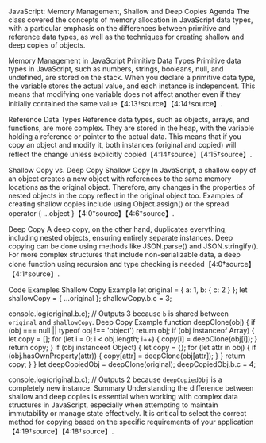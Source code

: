 JavaScript: Memory Management, Shallow and Deep Copies
Agenda
The class covered the concepts of memory allocation in JavaScript data types, with a particular emphasis on the differences between primitive and reference data types, as well as the techniques for creating shallow and deep copies of objects.

Memory Management in JavaScript
Primitive Data Types
Primitive data types in JavaScript, such as numbers, strings, booleans, null, and undefined, are stored on the stack. When you declare a primitive data type, the variable stores the actual value, and each instance is independent. This means that modifying one variable does not affect another even if they initially contained the same value【4:13†source】【4:14†source】.

Reference Data Types
Reference data types, such as objects, arrays, and functions, are more complex. They are stored in the heap, with the variable holding a reference or pointer to the actual data. This means that if you copy an object and modify it, both instances (original and copied) will reflect the change unless explicitly copied【4:14†source】【4:15†source】.

Shallow Copy vs. Deep Copy
Shallow Copy
In JavaScript, a shallow copy of an object creates a new object with references to the same memory locations as the original object. Therefore, any changes in the properties of nested objects in the copy reflect in the original object too. Examples of creating shallow copies include using Object.assign() or the spread operator { ...object }【4:0†source】【4:6†source】.

Deep Copy
A deep copy, on the other hand, duplicates everything, including nested objects, ensuring entirely separate instances. Deep copying can be done using methods like JSON.parse() and JSON.stringify(). For more complex structures that include non-serializable data, a deep clone function using recursion and type checking is needed【4:0†source】【4:1†source】.

Code Examples
Shallow Copy Example
let original = { a: 1, b: { c: 2 } };
let shallowCopy = { ...original };
shallowCopy.b.c = 3;

console.log(original.b.c); // Outputs 3 because `b` is shared between `original` and `shallowCopy`.
Deep Copy Example
function deepClone(obj) {
if (obj === null || typeof obj !== 'object') return obj;
if (obj instanceof Array) {
let copy = [];
for (let i = 0; i < obj.length; i++) {
copy[i] = deepClone(obj[i]);
}
return copy;
}
if (obj instanceof Object) {
let copy = {};
for (let attr in obj) {
if (obj.hasOwnProperty(attr)) {
copy[attr] = deepClone(obj[attr]);
}
}
return copy;
}
}
let deepCopiedObj = deepClone(original);
deepCopiedObj.b.c = 4;

console.log(original.b.c); // Outputs 2 because `deepCopiedObj` is a completely new instance.
Summary
Understanding the difference between shallow and deep copies is essential when working with complex data structures in JavaScript, especially when attempting to maintain immutability or manage state effectively. It is critical to select the correct method for copying based on the specific requirements of your application【4:19†source】【4:18†source】.
